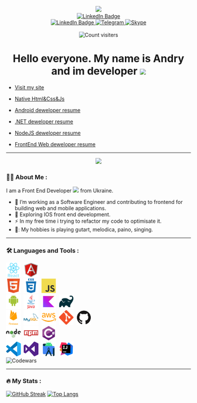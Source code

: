 <div align="center">
  <div id="header">
    <img src="https://media.giphy.com/media/13HgwGsXF0aiGY/giphy.gif" width="300"/>
  </div>

  <a href="https://git.io/typing-svg">
      <img src="https://readme-typing-svg.herokuapp.com?font=Macondo&color=5BB0F7&lines=roses+are+red;violets+are+blue;unexpected+'%7B';on+line+32" alt="LinkedIn Badge"  width="300"/>
    </a>
  
  <div id="badges" >
    <a href="https://www.linkedin.com/in/andrew-saprigin-437201282/">
      <img src="https://img.shields.io/badge/LinkedIn-blue?style=for-the-badge&logo=linkedin&logoColor=white" alt="LinkedIn Badge"/>
    </a>
    <a href="https://t.me/AndrewSaprigin">
      <img src="https://img.shields.io/badge/Telegram-green?style=for-the-badge&logo=Telegram&logoColor=white" alt="Telegram"/>
    </a>
    <a href="https://join.skype.com/invite/NxnMcpBXz7ZV">
      <img src="https://img.shields.io/badge/Skype-blue?style=for-the-badge&logo=Telegram&logoColor=white" alt="Skype"/>
    </a>
  </div>

  <br>

  <img src="https://moe-counter.glitch.me/get/@:Saprsuu6?theme=rule34" alt="Count visiters"/>
  
  <h1 id="title">
    Hello everyone. My name is Andry and im developer
    <img src="https://media.giphy.com/media/hvRJCLFzcasrR4ia7z/giphy.gif" width="30px"/>
  </h1>

<ul align="left">
  <li>
      <a href="https://resumeclient-production.up.railway.app/" target="_blank">
        <p>Visit my site</p>
      </a>
  </li>
  <li>
      <a href="https://saprsuu6.github.io/Html-CssPractice/" target="_blank">
        <p>Native Html&Css&Js</p>
      </a>
  </li>
  <li>
      <a href="https://drive.google.com/file/d/1YACXRbO2fSgsFd3cLdVwtJx-__wrbhU3/view?usp=sharing" target="_blank">
        <p>Android deweloper resume</p>
      </a>
    </li>
    <li>
      <a href="https://drive.google.com/file/d/1Y23K96JVEs9B7Z1UlPfO111I31Z_rdt-/view?usp=sharing" target="_blank">
        <p>.NET deweloper resume</p>
      </a>
    </li>
    <li>
      <a href="https://drive.google.com/file/d/1a1frfr1cxVJYzOcGnE5ZOsRfFiEylsaX/view?usp=sharing" target="_blank">
        <p>NodeJS deweloper resume</p>
      </a>
    </li>
    <li>
      <a href="https://drive.google.com/file/d/1a5aATrmUlgMDNzlhI6LU9ZpJp0HkAw9M/view?usp=sharing" target="_blank">
        <p>FrontEnd Web deweloper resume</p>
      </a>
    </li>
</ul>

<hr>

  <div id="header">
    <img style="display: inline" src="https://media.giphy.com/media/l378bZUQJUWTr0MAU/giphy.gif" width="300"/>
  </div>
</div>

### :woman_technologist: About Me :
I am a Front End Developer <img src="https://media.giphy.com/media/WUlplcMpOCEmTGBtBW/giphy.gif" width="30"> from Ukraine.
- :telescope: I’m working as a Software Engineer and contributing to frontend for building web and mobile applications.
- :seedling: Exploring IOS front end development.
- :zap: In my free time i trying to refactor my code to optimisate it.
- 🎹: My hobbies is playing gutart, melodica, paino, singing.

<hr>

### :hammer_and_wrench: Languages and Tools :
<div>
  <img src="https://github.com/devicons/devicon/blob/master/icons/react/react-original-wordmark.svg" title="React" alt="React" width="40" height="40"/>&nbsp;
  <img src="https://github.com/devicons/devicon/blob/master/icons/angularjs/angularjs-original.svg" title="Git" **alt="Git" width="40" height="40"/>&nbsp;
</div>

<div>
    <img src="https://github.com/devicons/devicon/blob/master/icons/html5/html5-original.svg" title="HTML5" alt="HTML" width="40" height="40"/>&nbsp;
    <img src="https://github.com/devicons/devicon/blob/master/icons/css3/css3-plain-wordmark.svg"  title="CSS3" alt="CSS" width="40" height="40"/>&nbsp;
  <img src="https://github.com/devicons/devicon/blob/master/icons/javascript/javascript-original.svg" title="JavaScript" alt="JavaScript" width="40" height="40"/>&nbsp;
</div>

<div>
    <img src="https://github.com/devicons/devicon/blob/master/icons/android/android-original-wordmark.svg" title="Git" **alt="Git" width="40" height="40"/>&nbsp;
    <img src="https://github.com/devicons/devicon/blob/master/icons/java/java-original-wordmark.svg" title="Java" alt="Java" width="40" height="40"/>&nbsp;
  <img src="https://github.com/devicons/devicon/blob/master/icons/kotlin/kotlin-original.svg" title="Kotlin" **alt="Kotlin" width="40" height="40"/>&nbsp;
    <img src="https://github.com/devicons/devicon/blob/master/icons/gradle/gradle-plain.svg" title="Gradle" **alt="Gradle" width="40" height="40"/>&nbsp;
</div>

<div>
  <img src="https://github.com/devicons/devicon/blob/master/icons/firebase/firebase-plain-wordmark.svg" title="Firebase" alt="Firebase" width="40" height="40"/>&nbsp;
  <img src="https://github.com/devicons/devicon/blob/master/icons/mysql/mysql-original-wordmark.svg" title="MySQL"  alt="MySQL" width="40" height="40"/>&nbsp;
  <img src="https://github.com/devicons/devicon/blob/master/icons/amazonwebservices/amazonwebservices-plain-wordmark.svg" title="AWS" alt="AWS" width="40" height="40"/>&nbsp;
  <img src="https://github.com/devicons/devicon/blob/master/icons/git/git-original.svg" title="Git" **alt="Git" width="40" height="40"/>&nbsp;
  <img src="https://github.com/devicons/devicon/blob/master/icons/github/github-original.svg" title="Git" **alt="Git" width="40" height="40"/>&nbsp;
</div>

<div>
    <img src="https://github.com/devicons/devicon/blob/master/icons/nodejs/nodejs-original-wordmark.svg" title="NodeJS" alt="NodeJS" width="40" height="40"/>&nbsp;
    <img src="https://github.com/devicons/devicon/blob/master/icons/npm/npm-original-wordmark.svg" title="Npm" **alt="Npm" width="40" height="40"/>&nbsp;
    <img src="https://github.com/devicons/devicon/blob/master/icons/csharp/csharp-original.svg" title="Csharp" **alt="Csharp" width="40" height="40"/>&nbsp;
</div>

<div>
    <img src="https://github.com/devicons/devicon/blob/master/icons/vscode/vscode-original.svg" title="VScode" alt="VScode" width="40" height="40"/>&nbsp;
  <img src="https://github.com/devicons/devicon/blob/master/icons/visualstudio/visualstudio-plain.svg" title="VisualStudio" alt="VisualStudio" width="40" height="40"/>&nbsp;
  <img src="https://github.com/devicons/devicon/blob/master/icons/androidstudio/androidstudio-original.svg" title="AndroidStudio" alt="AndroidStudio" width="40" height="40"/>&nbsp;
  <img src="https://github.com/devicons/devicon/blob/master/icons/intellij/intellij-original.svg" title="Intellij" alt="Intellij" width="40" height="40"/>&nbsp;
</div>

<div>
  <img src="https://www.codewars.com/users/AndrySaprigin/badges/large" title="Codewars" alt="Codewars"/>&nbsp;
</div>

<hr>

### :fire: My Stats :
[![GitHub Streak](http://github-readme-streak-stats.herokuapp.com?user=Saprsuu6&theme=dark&background=2b293d)](https://git.io/streak-stats)
[![Top Langs](https://github-readme-stats.vercel.app/api/top-langs/?username=Saprsuu6&layout=compact&theme=dark&background=2b293d)](https://github.com/anuraghazra/github-readme-stats)
